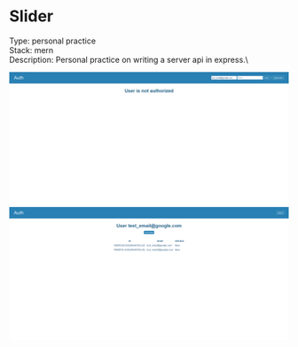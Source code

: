 # Slider

Type: personal practice\
Stack: mern\
Description: Personal practice on writing a server api in express.\

![accordionScreen](./img/1.png)
![accordionScreen](./img/2.png)
